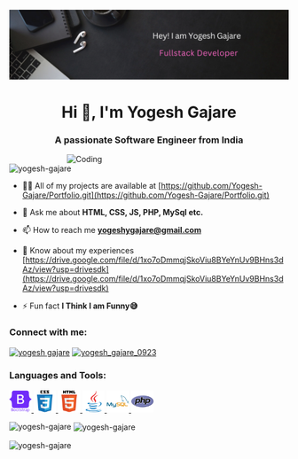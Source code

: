 ![logo](https://github.com/Yogesh-Gajare/Yogesh-Gajare/blob/main/Banner.png)
<h1 align="center">Hi 👋, I'm Yogesh Gajare</h1>
<h3 align="center">A passionate Software Engineer from India</h3>
<img align="right" alt="Coding" width="400" src="https://user-images.githubusercontent.com/55389276/140866485-8fb1c876-9a8f-4d6a-98dc-08c4981eaf70.gif">

<p align="left"> <img src="https://komarev.com/ghpvc/?username=yogesh-gajare&label=Profile%20views&color=0e75b6&style=flat" alt="yogesh-gajare" /> </p>

- 👨‍💻 All of my projects are available at [https://github.com/Yogesh-Gajare/Portfolio.git](https://github.com/Yogesh-Gajare/Portfolio.git)

- 💬 Ask me about **HTML, CSS, JS, PHP, MySql etc.**

- 📫 How to reach me **yogeshygajare@gmail.com**

- 📄 Know about my experiences [https://drive.google.com/file/d/1xo7oDmmqjSkoViu8BYeYnUv9BHns3dAz/view?usp=drivesdk](https://drive.google.com/file/d/1xo7oDmmqjSkoViu8BYeYnUv9BHns3dAz/view?usp=drivesdk)

- ⚡ Fun fact **I Think I am Funny😅**

<h3 align="left">Connect with me:</h3>
<p align="left">
<a href="https://linkedin.com/in/yogesh gajare" target="blank"><img align="center" src="https://raw.githubusercontent.com/rahuldkjain/github-profile-readme-generator/master/src/images/icons/Social/linked-in-alt.svg" alt="yogesh gajare" height="30" width="40" /></a>
<a href="https://instagram.com/yogesh_gajare_0923" target="blank"><img align="center" src="https://raw.githubusercontent.com/rahuldkjain/github-profile-readme-generator/master/src/images/icons/Social/instagram.svg" alt="yogesh_gajare_0923" height="30" width="40" /></a>
</p>

<h3 align="left">Languages and Tools:</h3>
<p align="left"> <a href="https://getbootstrap.com" target="_blank" rel="noreferrer"> <img src="https://raw.githubusercontent.com/devicons/devicon/master/icons/bootstrap/bootstrap-plain-wordmark.svg" alt="bootstrap" width="40" height="40"/> </a> <a href="https://www.w3schools.com/css/" target="_blank" rel="noreferrer"> <img src="https://raw.githubusercontent.com/devicons/devicon/master/icons/css3/css3-original-wordmark.svg" alt="css3" width="40" height="40"/> </a> <a href="https://www.w3.org/html/" target="_blank" rel="noreferrer"> <img src="https://raw.githubusercontent.com/devicons/devicon/master/icons/html5/html5-original-wordmark.svg" alt="html5" width="40" height="40"/> </a> <a href="https://www.java.com" target="_blank" rel="noreferrer"> <img src="https://raw.githubusercontent.com/devicons/devicon/master/icons/java/java-original.svg" alt="java" width="40" height="40"/> </a> <a href="https://www.mysql.com/" target="_blank" rel="noreferrer"> <img src="https://raw.githubusercontent.com/devicons/devicon/master/icons/mysql/mysql-original-wordmark.svg" alt="mysql" width="40" height="40"/> </a> <a href="https://www.php.net" target="_blank" rel="noreferrer"> <img src="https://raw.githubusercontent.com/devicons/devicon/master/icons/php/php-original.svg" alt="php" width="40" height="40"/> </a> </p>

<p><img align="left" src="https://github-readme-stats.vercel.app/api/top-langs?username=yogesh-gajare&show_icons=true&locale=en&layout=compact" alt="yogesh-gajare" /></p>

<p>&nbsp;<img align="center" src="https://github-readme-stats.vercel.app/api?username=yogesh-gajare&show_icons=true&locale=en" alt="yogesh-gajare" /></p>

<p><img align="center" src="https://github-readme-streak-stats.herokuapp.com/?user=yogesh-gajare&" alt="yogesh-gajare" /></p>
